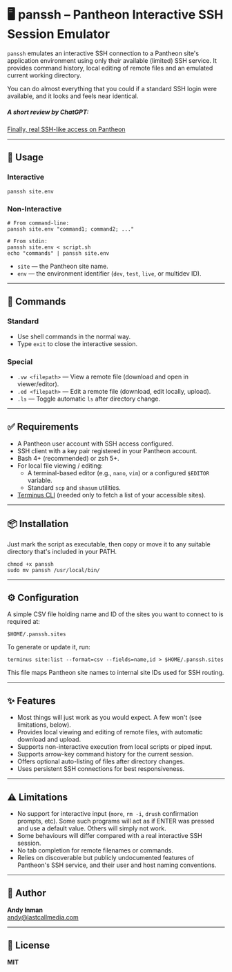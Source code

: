 # 🖥️ panssh – Pantheon Interactive SSH Session Emulator

`panssh` emulates an interactive SSH connection to a Pantheon site's application environment using only their available (limited) SSH service. It provides command history, local editing of remote files and an emulated current working directory.

You can do almost everything that you could if a standard SSH login were available, and it looks and feels near identical.

##### A short review by ChatGPT:

[Finally, real SSH-like access on Pantheon](https://chatgpt.com/s/t_685ee5f3b51c8191b826430aeaf94aa0)

---

## 📌 Usage

### Interactive
```
panssh site.env
```

### Non-Interactive
```
# From command-line:
panssh site.env "command1; command2; ..."

# From stdin:
panssh site.env < script.sh
echo "commands" | panssh site.env
```

- `site` — the Pantheon site name.
- `env` — the environment identifier (`dev`, `test`, `live`, or multidev ID).

---

## 🧰 Commands

### Standard
- Use shell commands in the normal way.
- Type `exit` to close the interactive session.

### Special
- `.vw <filepath>` — View a remote file (download and open in viewer/editor).
- `.ed <filepath>` — Edit a remote file (download, edit locally, upload).
- `.ls` — Toggle automatic `ls` after directory change.

---

## ✅ Requirements

- A Pantheon user account with SSH access configured.
- SSH client with a key pair registered in your Pantheon account.
- Bash 4+ (recommended) or zsh 5+.
- For local file viewing / editing:
  - A terminal-based editor (e.g., `nano`, `vim`) or a configured `$EDITOR` variable.
  - Standard `scp` and `shasum` utilities.
- [Terminus CLI](https://pantheon.io/docs/terminus) (needed only to fetch a list of your accessible sites).

---

## 📦 Installation

Just mark the script as executable, then copy or move it to any suitable directory that's included in your PATH.

```
chmod +x panssh
sudo mv panssh /usr/local/bin/
```

---

## ⚙️ Configuration

A simple CSV file holding name and ID of the sites you want to connect to is required at:

```
$HOME/.panssh.sites
```

To generate or update it, run:

```
terminus site:list --format=csv --fields=name,id > $HOME/.panssh.sites
```

This file maps Pantheon site names to internal site IDs used for SSH routing.

---

## ✨ Features

- Most things will just work as you would expect. A few won't (see limitations, below).
- Provides local viewing and editing of remote files, with automatic download and upload.
- Supports non-interactive execution from local scripts or piped input.
- Supports arrow-key command history for the current session.
- Offers optional auto-listing of files after directory changes.
- Uses persistent SSH connections for best responsiveness.

---

## ⚠️ Limitations

- No support for interactive input (`more`, `rm -i`, `drush` confirmation prompts, etc). Some such programs will act as if ENTER was pressed and use a default value. Others will simply not work.
- Some behaviours will differ compared with a real interactive SSH session.
- No tab completion for remote filenames or commands.
- Relies on discoverable but publicly undocumented features of Pantheon's SSH service, and their user and host naming conventions.

---

## 👤 Author

**Andy Inman**  
[andy@lastcallmedia.com](mailto:andy@lastcallmedia.com)

---

## 🪪 License

**MIT**

